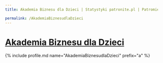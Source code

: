 ```yaml
---
title: Akademia Biznesu dla Dzieci | Statystyki patronite.pl | Patromierz

permalink: /AkademiaBiznesudlaDzieci
---
```


# [Akademia Biznesu dla Dzieci](https://patronite.pl/AkademiaBiznesudlaDzieci)

{% include profile.md name="AkademiaBiznesudlaDzieci" prefix="a" %}
